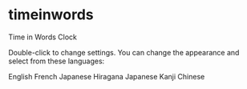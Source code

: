 # timeinwords
Time in Words Clock

Double-click to change settings. You can change the appearance and select from these languages:

English
French
Japanese Hiragana
Japanese Kanji
Chinese
